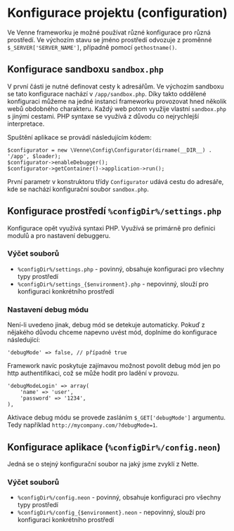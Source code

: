 # Konfigurace projektu (configuration)

Ve Venne frameworku je možné používat různé konfigurace pro různá prostředí. Ve výchozím stavu se jméno prostředí odvozuje z proměnné `$_SERVER['SERVER_NAME']`, případně pomocí `gethostname()`.



## Konfigurace sandboxu `sandbox.php`

V první části je nutné definovat cesty k adresářům. Ve výchozím sandboxu se tato konfigurace nachází v `/app/sandbox.php`. Díky takto oddělené konfiguraci můžeme na jedné instanci frameworku provozovat hned několik webů obdobného charakteru. Každý web potom využije vlastní `sandbox.php` s jinými cestami. PHP syntaxe se využívá z důvodu co nejrychlejší interpretace.

Spuštění aplikace se provádí následujícím kódem:

	$configurator = new \Venne\Config\Configurator(dirname(__DIR__) . '/app', $loader);
	$configurator->enableDebugger();
	$configurator->getContainer()->application->run();

První parametr v konstruktoru třídy `Configurator` udává cestu do adresáře, kde se nachází konfigurační soubor `sandbox.php`.



## Konfigurace prostředí `%configDir%/settings.php`

Konfigurace opět využívá syntaxi PHP. Využívá se primárně pro definici modulů a pro nastavení debuggeru.


### Výčet souborů

* `%configDir%/settings.php` - povinný, obsahuje konfiguraci pro všechny typy prostředí
* `%configDir%/settings_{$environment}.php` - nepovinný, slouží pro konfiguraci konkrétního prostředí


### Nastavení debug módu

Není-li uvedeno jinak, debug mód se detekuje automaticky. Pokuď z nějakého důvodu chceme napevno uvést mód, doplníme do konfigurace následující:

	'debugMode' => false, // případně true

Framework navíc poskytuje zajímavou možnost povolit debug mód jen po http authentifikaci, což se může hodit pro ladění v provozu.

	'debugModeLogin' => array(
		'name' => 'user',
		'password' => '1234',
	),

Aktivace debug módu se provede zasláním `$_GET['debugMode']` argumentu. Tedy například `http://mycompany.com/?debugMode=1`.



## Konfigurace aplikace (`%configDir%/config.neon`)

Jedná se o stejný konfigurační soubor na jaký jsme zvyklí z Nette.


### Výčet souborů

* `%configDir%/config.neon` - povinný, obsahuje konfiguraci pro všechny typy prostředí
* `%configDir%/config_{$environment}.neon` - nepovinný, slouží pro konfiguraci konkrétního prostředí


